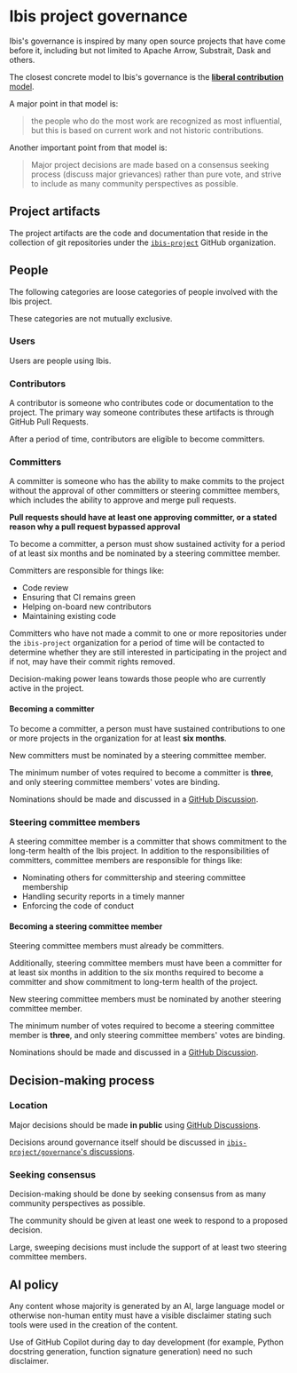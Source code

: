 # Ibis project governance

Ibis's governance is inspired by many open source projects that have come
before it, including but not limited to Apache Arrow, Substrait, Dask and
others.

The closest concrete model to Ibis's governance is the [**liberal contribution** model](https://opensource.guide/leadership-and-governance/#what-are-some-of-the-common-governance-structures-for-open-source-projects).

A major point in that model is:

> the people who do the most work are recognized as most influential, but this
> is based on current work and not historic contributions.

Another important point from that model is:

> Major project decisions are made based on a consensus seeking process
> (discuss major grievances) rather than pure vote, and strive to include as
> many community perspectives as possible.

## Project artifacts

The project artifacts are the code and documentation that reside in the
collection of git repositories under the
[`ibis-project`](https://github.com/ibis-project) GitHub organization.

## People

The following categories are loose categories of people involved with the Ibis
project.

These categories are not mutually exclusive.

### Users

Users are people using Ibis.

### Contributors

A contributor is someone who contributes code or documentation to the project.
The primary way someone contributes these artifacts is through GitHub Pull
Requests.

After a period of time, contributors are eligible to become committers.

### Committers

A committer is someone who has the ability to make commits to the project
without the approval of other committers or steering committee members, which
includes the ability to approve and merge pull requests.

**Pull requests should have at least one approving committer, or a stated
reason why a pull request bypassed approval**

To become a committer, a person must show sustained activity for a period of at
least six months and be nominated by a steering committee member.

Committers are responsible for things like:

- Code review
- Ensuring that CI remains green
- Helping on-board new contributors
- Maintaining existing code

Committers who have not made a commit to one or more repositories under the
`ibis-project` organization for a period of time will be contacted to determine
whether they are still interested in participating in the project and if not,
may have their commit rights removed.

Decision-making power leans towards those people who are currently active in
the project.

#### Becoming a committer

To become a committer, a person must have sustained contributions to one or
more projects in the organization for at least **six months**.

New committers must be nominated by a steering committee member.

The minimum number of votes required to become a committer is
**three**, and only steering committee members' votes are binding.

Nominations should be made and discussed in a [GitHub Discussion](https://github.com/ibis-project/ibis/discussions).

### Steering committee members

A steering committee member is a committer that shows commitment to the
long-term health of the Ibis project. In addition to the responsibilities of
committers, committee members are responsible for things like:

- Nominating others for committership and steering committee membership
- Handling security reports in a timely manner
- Enforcing the code of conduct

#### Becoming a steering committee member

Steering committee members must already be committers.

Additionally, steering committee members must have been a committer for at
least six months in addition to the six months required to become a committer
and show commitment to long-term health of the project.

New steering committee members must be nominated by another steering committee member.

The minimum number of votes required to become a steering committee member is
**three**, and only steering committee members' votes are binding.

Nominations should be made and discussed in a [GitHub Discussion](https://github.com/ibis-project/ibis/discussions).

## Decision-making process

### Location

Major decisions should be made **in public** using [GitHub Discussions](https://github.com/ibis-project/ibis/discussions).

Decisions around governance itself should be discussed in
[`ibis-project/governance`'s
discussions](https://github.com/ibis-project/governance/discussions).

### Seeking consensus

Decision-making should be done by seeking consensus from as many community
perspectives as possible.

The community should be given at least one week to respond to a proposed
decision.

Large, sweeping decisions must include the support of at least two steering
committee members.

## AI policy

Any content whose majority is generated by an AI, large language model or
otherwise non-human entity must have a visible disclaimer stating such tools
were used in the creation of the content.

Use of GitHub Copilot during day to day development (for example, Python
docstring generation, function signature generation) need no such disclaimer.
